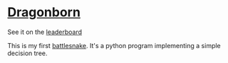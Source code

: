 # [Dragonborn](https://play.battlesnake.com/s/snk_t9GGBD3PTttS9FFxTRDYhtrV/)

See it on the [leaderboard](https://play.battlesnake.com/arena/global)

This is my first [battlesnake](https://play.battlesnake.com). It's a python program implementing a simple decision tree.
